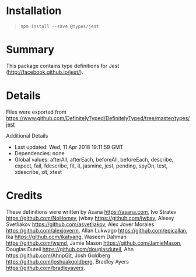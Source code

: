 # Installation
> `npm install --save @types/jest`

# Summary
This package contains type definitions for Jest (http://facebook.github.io/jest/).

# Details
Files were exported from https://www.github.com/DefinitelyTyped/DefinitelyTyped/tree/master/types/jest

Additional Details
 * Last updated: Wed, 11 Apr 2018 19:11:59 GMT
 * Dependencies: none
 * Global values: afterAll, afterEach, beforeAll, beforeEach, describe, expect, fail, fdescribe, fit, it, jasmine, jest, pending, spyOn, test, xdescribe, xit, xtest

# Credits
These definitions were written by Asana <https://asana.com>, Ivo Stratev <https://github.com/NoHomey>, jwbay <https://github.com/jwbay>, Alexey Svetliakov <https://github.com/asvetliakov>, Alex Jover Morales <https://github.com/alexjoverm>, Allan Lukwago <https://github.com/epicallan>, Ika <https://github.com/ikatyang>, Waseem Dahman <https://github.com/wsmd>, Jamie Mason <https://github.com/JamieMason>, Douglas Duteil <https://github.com/douglasduteil>, Ahn <https://github.com/AhnpGit>, Josh Goldberg <https://github.com/joshuakgoldberg>, Bradley Ayers <https://github.com/bradleyayers>.
